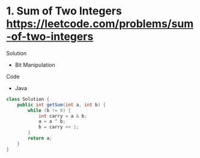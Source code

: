 # 1. Sum of Two Integers https://leetcode.com/problems/sum-of-two-integers

Solution

- Bit Manipulation

Code

- Java

```java
class Solution {
    public int getSum(int a, int b) {
        while (b != 0) {
            int carry = a & b;
            a = a ^ b;
            b = carry << 1;
        }
        return a;
    }
}
```

